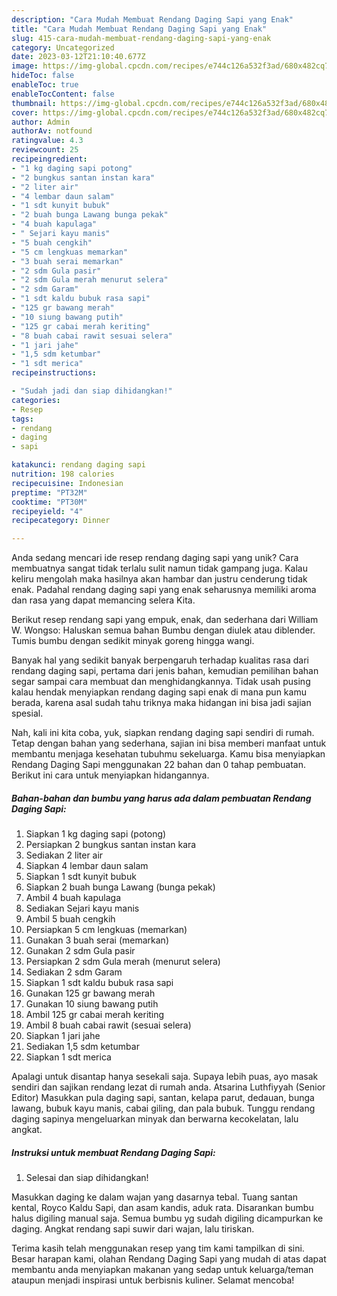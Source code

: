 ```yaml
---
description: "Cara Mudah Membuat Rendang Daging Sapi yang Enak"
title: "Cara Mudah Membuat Rendang Daging Sapi yang Enak"
slug: 415-cara-mudah-membuat-rendang-daging-sapi-yang-enak
category: Uncategorized
date: 2023-03-12T21:10:40.677Z
image: https://img-global.cpcdn.com/recipes/e744c126a532f3ad/680x482cq70/rendang-daging-sapi-foto-resep-utama.jpg
hideToc: false
enableToc: true
enableTocContent: false
thumbnail: https://img-global.cpcdn.com/recipes/e744c126a532f3ad/680x482cq70/rendang-daging-sapi-foto-resep-utama.jpg
cover: https://img-global.cpcdn.com/recipes/e744c126a532f3ad/680x482cq70/rendang-daging-sapi-foto-resep-utama.jpg
author: Admin
authorAv: notfound
ratingvalue: 4.3
reviewcount: 25
recipeingredient:
- "1 kg daging sapi potong"
- "2 bungkus santan instan kara"
- "2 liter air"
- "4 lembar daun salam"
- "1 sdt kunyit bubuk"
- "2 buah bunga Lawang bunga pekak"
- "4 buah kapulaga"
- " Sejari kayu manis"
- "5 buah cengkih"
- "5 cm lengkuas memarkan"
- "3 buah serai memarkan"
- "2 sdm Gula pasir"
- "2 sdm Gula merah menurut selera"
- "2 sdm Garam"
- "1 sdt kaldu bubuk rasa sapi"
- "125 gr bawang merah"
- "10 siung bawang putih"
- "125 gr cabai merah keriting"
- "8 buah cabai rawit sesuai selera"
- "1 jari jahe"
- "1,5 sdm ketumbar"
- "1 sdt merica"
recipeinstructions:

- "Sudah jadi dan siap dihidangkan!"
categories:
- Resep
tags:
- rendang
- daging
- sapi

katakunci: rendang daging sapi 
nutrition: 198 calories
recipecuisine: Indonesian
preptime: "PT32M"
cooktime: "PT30M"
recipeyield: "4"
recipecategory: Dinner

---
```





Anda sedang mencari ide resep rendang daging sapi yang unik? Cara membuatnya sangat tidak terlalu sulit namun tidak gampang juga. Kalau keliru mengolah maka hasilnya akan hambar dan justru cenderung tidak enak. Padahal rendang daging sapi yang enak seharusnya memiliki aroma dan rasa yang dapat memancing selera Kita.





Berikut resep rendang sapi yang empuk, enak, dan sederhana dari William W. Wongso: Haluskan semua bahan Bumbu dengan diulek atau diblender. Tumis bumbu dengan sedikit minyak goreng hingga wangi.

Banyak hal yang sedikit banyak berpengaruh terhadap kualitas rasa dari rendang daging sapi, pertama dari jenis bahan, kemudian pemilihan bahan segar sampai cara membuat dan menghidangkannya. Tidak usah pusing kalau hendak menyiapkan rendang daging sapi enak di mana pun kamu berada, karena asal sudah tahu triknya maka hidangan ini bisa jadi sajian spesial.






Nah, kali ini kita coba, yuk, siapkan rendang daging sapi sendiri di rumah. Tetap dengan bahan yang sederhana, sajian ini bisa memberi manfaat untuk membantu menjaga kesehatan tubuhmu sekeluarga. Kamu bisa menyiapkan Rendang Daging Sapi menggunakan 22 bahan dan 0 tahap pembuatan. Berikut ini cara untuk menyiapkan hidangannya.

<!--inarticleads1-->

##### Bahan-bahan dan bumbu yang harus ada dalam pembuatan Rendang Daging Sapi:

1. Siapkan 1 kg daging sapi (potong)
1. Persiapkan 2 bungkus santan instan kara
1. Sediakan 2 liter air
1. Siapkan 4 lembar daun salam
1. Siapkan 1 sdt kunyit bubuk
1. Siapkan 2 buah bunga Lawang (bunga pekak)
1. Ambil 4 buah kapulaga
1. Sediakan  Sejari kayu manis
1. Ambil 5 buah cengkih
1. Persiapkan 5 cm lengkuas (memarkan)
1. Gunakan 3 buah serai (memarkan)
1. Gunakan 2 sdm Gula pasir
1. Persiapkan 2 sdm Gula merah (menurut selera)
1. Sediakan 2 sdm Garam
1. Siapkan 1 sdt kaldu bubuk rasa sapi
1. Gunakan 125 gr bawang merah
1. Gunakan 10 siung bawang putih
1. Ambil 125 gr cabai merah keriting
1. Ambil 8 buah cabai rawit (sesuai selera)
1. Siapkan 1 jari jahe
1. Sediakan 1,5 sdm ketumbar
1. Siapkan 1 sdt merica


Apalagi untuk disantap hanya sesekali saja. Supaya lebih puas, ayo masak sendiri dan sajikan rendang lezat di rumah anda. Atsarina Luthfiyyah (Senior Editor) Masukkan pula daging sapi, santan, kelapa parut, dedauan, bunga lawang, bubuk kayu manis, cabai giling, dan pala bubuk. Tunggu rendang daging sapinya mengeluarkan minyak dan berwarna kecokelatan, lalu angkat. 

<!--inarticleads2-->

##### Instruksi untuk membuat Rendang Daging Sapi:


1. Selesai dan siap dihidangkan!

Masukkan daging ke dalam wajan yang dasarnya tebal. Tuang santan kental, Royco Kaldu Sapi, dan asam kandis, aduk rata. Disarankan bumbu halus digiling manual saja. Semua bumbu yg sudah digiling dicampurkan ke daging. Angkat rendang sapi suwir dari wajan, lalu tiriskan. 

Terima kasih telah menggunakan resep yang tim kami tampilkan di sini. Besar harapan kami, olahan Rendang Daging Sapi yang mudah di atas dapat membantu anda menyiapkan makanan yang sedap untuk keluarga/teman ataupun menjadi inspirasi untuk berbisnis kuliner. Selamat mencoba!
